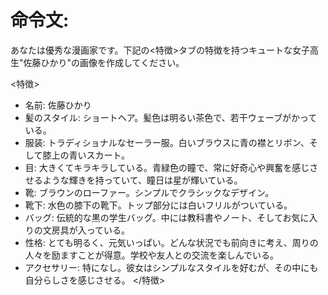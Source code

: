 # 命令文:
あなたは優秀な漫画家です。下記の<特徴>タブの特徴を持つキュートな女子高生"佐藤ひかり"の画像を作成してください。

<特徴>
- 名前: 佐藤ひかり
- 髪のスタイル: ショートヘア。髪色は明るい茶色で、若干ウェーブがかっている。
- 服装: トラディショナルなセーラー服。白いブラウスに青の襟とリボン、そして膝上の青いスカート。
- 目: 大きくてキラキラしている。青緑色の瞳で、常に好奇心や興奮を感じさせるような輝きを持っていて、瞳日は星が輝いている。
- 靴: ブラウンのローファー。シンプルでクラシックなデザイン。
- 靴下: 水色の膝下の靴下。トップ部分には白いフリルがついている。
- バッグ: 伝統的な黒の学生バッグ。中には教科書やノート、そしてお気に入りの文房具が入っている。
- 性格: とても明るく、元気いっぱい。どんな状況でも前向きに考え、周りの人々を励ますことが得意。学校や友人との交流を楽しんでいる。
- アクセサリー: 特になし。彼女はシンプルなスタイルを好むが、その中にも自分らしさを感じさせる。
</特徴>
